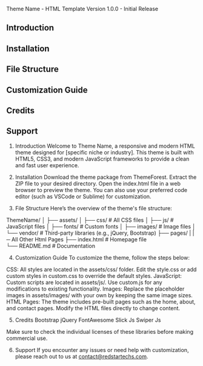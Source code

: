 Theme Name - HTML Template
Version 1.0.0 - Initial Release
<!-- Table of Contents -->
## Introduction
## Installation
## File Structure
## Customization Guide
## Credits
## Support


1. Introduction
Welcome to Theme Name, a responsive and modern HTML theme designed for [specific niche or industry]. This theme is built with HTML5, CSS3, and modern JavaScript frameworks to provide a clean and fast user experience.

2. Installation
Download the theme package from ThemeForest.
Extract the ZIP file to your desired directory.
Open the index.html file in a web browser to preview the theme.
You can also use your preferred code editor (such as VSCode or Sublime) for customization.

3. File Structure
Here’s the overview of the theme's file structure:

ThemeName/
│
├── assets/
│   ├── css/              # All CSS files
│   ├── js/               # JavaScript files
│   ├── fonts/            # Custom fonts
│   ├── images/           # Image files
│   └── vendor/           # Third-party libraries (e.g., jQuery, Bootstrap)
├── pages/
|   |─ All Other Html Pages 
├── index.html            # Homepage file       
└── README.md             # Documentation

4. Customization Guide
To customize the theme, follow the steps below:

CSS: All styles are located in the assets/css/ folder. Edit the style.css or add custom styles in custom.css to override the default styles.
JavaScript: Custom scripts are located in assets/js/. Use custom.js for any modifications to existing functionality.
Images: Replace the placeholder images in assets/images/ with your own by keeping the same image sizes.
HTML Pages: The theme includes pre-built pages such as the home, about, and contact pages. Modify the HTML files directly to change content.

5. Credits
Bootstrap
jQuery
FontAwesome
Slick Js
Swiper Js

Make sure to check the individual licenses of these libraries before making commercial use.

6. Support
If you encounter any issues or need help with customization, please reach out to us at contact@redstartechs.com.